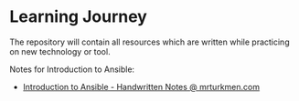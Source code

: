 # Learning Journey

The repository will contain all resources which are written while practicing on new technology or tool. 

Notes for Introduction to Ansible: 

 -  [Introduction to Ansible - Handwritten Notes @ mrturkmen.com](https://mrturkmen.com/assets/notes/20201205-introduction-to-ansible.pdf)